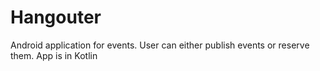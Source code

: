 # Hangouter
Android application for events. User can either publish events or reserve them. App is in Kotlin
